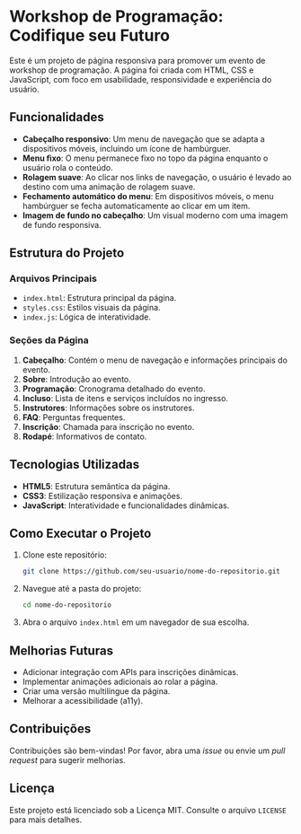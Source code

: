 # Workshop de Programação: Codifique seu Futuro

Este é um projeto de página responsiva para promover um evento de workshop de programação. A página foi criada com HTML, CSS e JavaScript, com foco em usabilidade, responsividade e experiência do usuário.

## Funcionalidades

- **Cabeçalho responsivo**: Um menu de navegação que se adapta a dispositivos móveis, incluindo um ícone de hambúrguer.
- **Menu fixo**: O menu permanece fixo no topo da página enquanto o usuário rola o conteúdo.
- **Rolagem suave**: Ao clicar nos links de navegação, o usuário é levado ao destino com uma animação de rolagem suave.
- **Fechamento automático do menu**: Em dispositivos móveis, o menu hambúrguer se fecha automaticamente ao clicar em um item.
- **Imagem de fundo no cabeçalho**: Um visual moderno com uma imagem de fundo responsiva.

## Estrutura do Projeto

### **Arquivos Principais**

- `index.html`: Estrutura principal da página.
- `styles.css`: Estilos visuais da página.
- `index.js`: Lógica de interatividade.

### **Seções da Página**

1. **Cabeçalho**: Contém o menu de navegação e informações principais do evento.
2. **Sobre**: Introdução ao evento.
3. **Programação**: Cronograma detalhado do evento.
4. **Incluso**: Lista de itens e serviços incluídos no ingresso.
5. **Instrutores**: Informações sobre os instrutores.
6. **FAQ**: Perguntas frequentes.
7. **Inscrição**: Chamada para inscrição no evento.
8. **Rodapé**: Informativos de contato.

## Tecnologias Utilizadas

- **HTML5**: Estrutura semântica da página.
- **CSS3**: Estilização responsiva e animações.
- **JavaScript**: Interatividade e funcionalidades dinâmicas.

## Como Executar o Projeto

1. Clone este repositório:
   ```bash
   git clone https://github.com/seu-usuario/nome-do-repositorio.git
   ```
2. Navegue até a pasta do projeto:
   ```bash
   cd nome-do-repositorio
   ```
3. Abra o arquivo `index.html` em um navegador de sua escolha.

## Melhorias Futuras

- Adicionar integração com APIs para inscrições dinâmicas.
- Implementar animações adicionais ao rolar a página.
- Criar uma versão multilíngue da página.
- Melhorar a acessibilidade (a11y).

## Contribuições

Contribuições são bem-vindas! Por favor, abra uma _issue_ ou envie um _pull request_ para sugerir melhorias.

## Licença

Este projeto está licenciado sob a Licença MIT. Consulte o arquivo `LICENSE` para mais detalhes.
